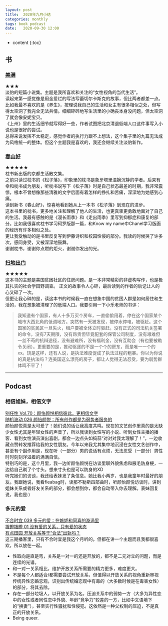 ```yaml
---
layout: post
title:  2020年九月小结
categories: monthly
tags: book podcast
date:   2020-09-30 12:00
---
```

* content
{:toc}

## 书
### [美满](https://www.goodreads.com/book/show/55068676)
★★★  
淡豹的短篇小说集。主题是我所喜欢和关注的“女性视角的当代生活”。  
读起来第一感觉像是用金爱烂的写法写蕾切尔卡斯克的故事，但比两者都差一点。比如我最不喜欢的是《养生》，按理说我自己的生活和女主有很多相似之处，但写得太空洞了我完全无法共情。细细碎碎地写生活里的小确丧本身没问题，但太空洞了就会像安妮宝贝。  
《上州》里的生活细节就写得好一些，作者试图把北京清退低端人口这件事写入小说也是很好的尝试。   
总得来说发挥不太稳定，感觉作者的执行力跟不上想法，这个集子里的九篇无法成为风格统一的整体。但这个主题我是喜欢的，我还会继续关注淡豹新作。

### [春山好](https://www.goodreads.com/book/show/55241653)
★★★★★  
枕书新出版的京都生活散文集。  
之前只读过枕书的《松子落》，印象里的枕书是象牙塔里温婉沉静的学者。后来有幸和枕书成为朋友，听枕书说写下《松子落》时是自己状态最差的时期，我非常震惊，根本不曾想像那些清雅的文字后面有着怎样的挣扎和苦痛，深深地为她感到心痛。  
读到新书《春山好》，惊喜地看到她从上一本书《松子落》到现在的进步。  
这本书里的枕书，更多地关注和理解了他人的生活，也更真挚更勇敢地面对了自己的生活。我最有感触的是《漫长雨季》和《走出雨季》里写到抑郁症和康复的部分。比如我很喜欢枕书学习珂罗版那一篇，和Know my name中Chanel学习版画的经历有许多相似之处。  
更让我受触动的是书里反复写到伊藤诗织和校园性侵的部分。我读的时候哭了许多次，感同身受，又被深深地鼓舞。   
谢谢枕书，谢谢你点燃的炬火，谢谢你发出的光。  

### [扫地出门](https://www.goodreads.com/book/show/41046757)
★★★★★  
这本书的主题是美国贫困社区的住房问题。是一本非常精彩的非虚构写作，也是极其扎实的社会学田野调查。
正文的故事令人心碎，最后读到的作者的后记让人的心又碎了一次。  
但更让我心碎的是，读这本书的时候我一直在想象中国的贫困人群是如何居住和生活的，我在想象被清理了的低端人口。我要引用一下小乐老师的书评：
> 我知道有个国家，有人十多万买个房车，一直偷偷用着，停在这个国家某个城市大西北角的低调地方。突然有一天被发现，被停水停电，被驱赶。这个国家的贫民区一旦失火，租户要被全体立时驱赶。没有正式的司法机关签署的命令，没有7天期限，没有昂贵但毕竟配套的保管公司制度，没有艰难但一丝不苟的抗辩途径，没有避难所，没有福利金，没有互助会（有也要被勒令关闭）。更重要的是，推动驱逐的不是一个个的房东，而是唯一一个的xx。饶是这样，还有人说，是执法难度促成了执法过程的粗暴。你以为你说的真是执法吗？连美国这么漂亮的房子，都让人觉得无法忍受，要为弱势群体鸣不平了！    
  
---  
  
## Podcast
### 相信姐妹，相信文字
[别任性 Vol.70：颜怡颜悦相信彼此，更相信文字](https://shows.acast.com/bierenxing/episodes/070)  
[随机波动 026 颜怡颜悦：所有创作都是为弱势者服务的](https://www.stovol.club/026)  
颜怡颜悦真是太可爱了！她们说的话让我高度共鸣。现在的文艺创作里真的是太缺少女性尤其是年轻女性的声音了，所以我读到女性写的小说、听到女性主播的播客、看到女性演员演出喜剧，都会一边点头如捣蒜“对对对我太理解了！”，一边收藏点赞转发推荐给我的女性朋友。今年以来我尤其集中地沉浸在女性文艺创作中，甚至有个副作用是，现在听（一部分）男的说话有点烦，无法忍受（一部分）男性时时刻刻洋溢着的满满自信。  
特别巧的是，这个月里，我一边听颜怡颜悦在访谈里聊外貌焦虑和腋毛防身梗，一边给自己剃了个寸头。想来寸头也是可以防身的XD  
听完她们的访谈，我还给表妹发了条信息。她比我小两岁，也是我童年时最好的朋友。我跟她说，我看fleabag时，读那不勒斯四部曲时，听颜怡颜悦访谈时，讲到姐妹关系或者好友关系的部分，都会想到你，都会自动带入你去理解。表妹回复说，我也是:)   

### 多元的爱
[不合时宜 039 多元的爱：在嫉妒和同喜的漩涡里](https://podcasts.apple.com/us/podcast/039-%E5%A4%9A%E5%85%83%E7%9A%84%E7%88%B1-%E5%9C%A8%E5%AB%89%E5%A6%92%E5%92%8C%E5%90%8C%E5%96%9C%E7%9A%84%E6%BC%A9%E6%B6%A1%E9%87%8C/id1487143507?i=1000490990171)  
[拨瞪拨瞪 01 没有爱的关系，只有爱的状态](https://matters.news/@Bahdeng/%E6%B2%A1%E6%9C%89%E7%88%B1%E7%9A%84%E5%85%B3%E7%B3%BB-%E5%8F%AA%E6%9C%89%E7%88%B1%E7%9A%84%E7%8A%B6%E6%80%81-%E6%8B%A8%E7%9E%AA%E6%8B%A8%E7%9E%AA-01-bafyreicuegtmt3dvwyqoy2qvk5wb6ocapzvmpk4lp2ehbhkhir7hpl7m6m)  
[有点田园 开放关系等于“合法”出轨吗？](https://rss.com/podcasts/youdiantianyuan/44463/)  
这三期播客里，只有不合时宜是我这个月听的。但都在讲一个主题而且我都很喜欢，所以放在一起。  
* 性取向是直是弯，关系是一对一的还是开放的，都不是二元对立的问题，而是连续的光谱。  
* 和一对一关系相比，维护开放关系所需要的精力更多，难度更大。  
* 不是每个人都适合/都需要尝试开放关系，但值得以开放关系的视角重新审视传统异性恋婚恋观，识别出传统婚恋观中有毒的（大多数时候是在毒害女性）的部分，将其去除。  
* 存在一部分垃圾人，以开放关系为名，压迫关系中的弱势一方（大多为异性恋中的女性或者同性恋中外貌、年龄“竞争力”较差的一方，比如中文语境下的“换妻”），甚至实行性骚扰和性侵犯。这依然是一种父权制的压迫，不是真正的开放关系。  
* Being queer.  